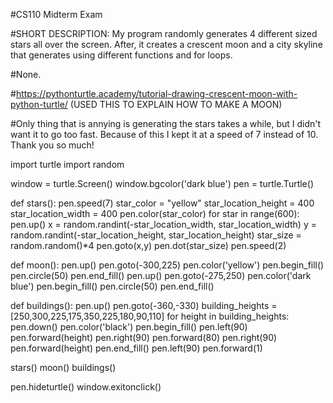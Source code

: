 #CS110 Midterm Exam

#SHORT DESCRIPTION: My program randomly generates 4 different sized stars all over the screen. After, it creates a crescent moon and a city skyline that generates using different functions and for loops. 

#None.

#https://pythonturtle.academy/tutorial-drawing-crescent-moon-with-python-turtle/ (USED THIS TO EXPLAIN HOW TO MAKE A MOON)

#Only thing that is annying is generating the stars takes a while, but I didn't want it to go too fast. Because of this I kept it at a speed of 7 instead of 10. Thank you so much!



import turtle
import random

window = turtle.Screen()
window.bgcolor('dark blue')
pen  = turtle.Turtle()

def stars():
    pen.speed(7)
    star_color = "yellow"
    star_location_height = 400
    star_location_width = 400
    pen.color(star_color)
    for star in range(600):
        pen.up()
        x = random.randint(-star_location_width, star_location_width)
        y = random.randint(-star_location_height, star_location_height)
        star_size = random.random()*4
        pen.goto(x,y)
        pen.dot(star_size)
    pen.speed(2)

def moon():
    pen.up()
    pen.goto(-300,225)
    pen.color('yellow')
    pen.begin_fill()
    pen.circle(50)
    pen.end_fill()
    pen.up()
    pen.goto(-275,250)
    pen.color('dark blue')
    pen.begin_fill()
    pen.circle(50)
    pen.end_fill()

def buildings():
    pen.up()
    pen.goto(-360,-330)
    building_heights = [250,300,225,175,350,225,180,90,110]
    for height in building_heights:
        pen.down()
        pen.color('black')
        pen.begin_fill()
        pen.left(90)
        pen.forward(height)
        pen.right(90)
        pen.forward(80)
        pen.right(90)
        pen.forward(height)
        pen.end_fill()
        pen.left(90)
        pen.forward(1)

stars()
moon()
buildings()

pen.hideturtle()
window.exitonclick()
